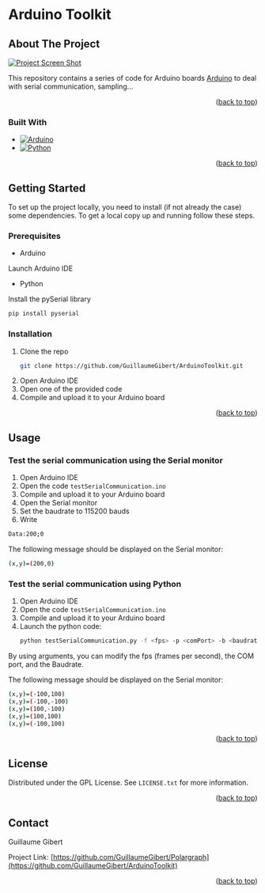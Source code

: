 # Arduino Toolkit

## About The Project

[![Project Screen Shot][project-screenshot]]()

This repository contains a series of code for Arduino boards [Arduino](https://www.arduino.cc/) to deal with serial communication, sampling...

<p align="right">(<a href="#readme-top">back to top</a>)</p>

### Built With

* [![Arduino][arduino-shield]][arduino-url]
* [![Python][python-shield]][python-url]

<p align="right">(<a href="#readme-top">back to top</a>)</p>

<!-- GETTING STARTED -->
## Getting Started

To set up the project locally, you need to install (if not already the case) some dependencies.
To get a local copy up and running follow these steps.

### Prerequisites

* Arduino

Launch Arduino IDE

* Python

Install the pySerial library
  ```sh
  pip install pyserial
  ```
  
### Installation

1. Clone the repo
   ```sh
   git clone https://github.com/GuillaumeGibert/ArduinoToolkit.git
   ```
2. Open Arduino IDE
3. Open one of the provided code
4. Compile and upload it to your Arduino board

<p align="right">(<a href="#readme-top">back to top</a>)</p>


<!-- USAGE EXAMPLES -->
## Usage

### Test the serial communication using the Serial monitor

1. Open Arduino IDE
2. Open the code `testSerialCommunication.ino`
3. Compile and upload it to your Arduino board
4. Open the Serial monitor
5. Set the baudrate to 115200 bauds
6. Write 
```sh
Data:200;0
```
The following message should be displayed on the Serial monitor:
```sh
(x,y)=(200,0)
```

### Test the serial communication using Python

1. Open Arduino IDE
2. Open the code `testSerialCommunication.ino`
3. Compile and upload it to your Arduino board
5. Launch the python code:
   ```sh
   python testSerialCommunication.py -f <fps> -p <comPort> -b <baudrate> 
   ```
By using arguments, you can modify the fps (frames per second), the COM port, and the Baudrate.

The following message should be displayed on the Serial monitor:
```sh
(x,y)=(-100,100)
(x,y)=(-100,-100)
(x,y)=(100,-100)
(x,y)=(100,100)
(x,y)=(-100,100)
```


<p align="right">(<a href="#readme-top">back to top</a>)</p>


<!-- LICENSE -->
## License

Distributed under the GPL License. See `LICENSE.txt` for more information.

<p align="right">(<a href="#readme-top">back to top</a>)</p>


<!-- CONTACT -->
## Contact

Guillaume Gibert

Project Link: [https://github.com/GuillaumeGibert/Polargraph](https://github.com/GuillaumeGibert/ArduinoToolkit)

<p align="right">(<a href="#readme-top">back to top</a>)</p>


<!-- MARKDOWN LINKS & IMAGES -->
<!-- https://www.markdownguide.org/basic-syntax/#reference-style-links -->
[arduino-shield]: https://img.shields.io/badge/Arduino_IDE-00979D?style=for-the-badge&logo=arduino&logoColor=white
[arduino-url]: https://www.arduino.cc/
[python-shield]: https://img.shields.io/badge/Python-3776AB?style=for-the-badge&logo=python&logoColor=white
[python-url]: https://www.python.org/
[opencv-shield]: https://img.shields.io/badge/OpenCV-27338e?style=for-the-badge&logo=OpenCV&logoColor=white
[opencv-url]: https://opencv.org/

[project-screenshot]: images/screenshot.png

[contributors-shield]: https://img.shields.io/github/contributors/GuillaumeGibert/Polargraph.svg?style=for-the-badge
[contributors-url]: https://github.com/GuillaumeGibert/Polargraph/graphs/contributors
[forks-shield]: https://img.shields.io/github/forks/GuillaumeGibert/Polargraph.svg?style=for-the-badge
[forks-url]: https://github.com/GuillaumeGibert/Polargraph/network/members
[stars-shield]: https://img.shields.io/github/stars/GuillaumeGibert/Polargraph.svg?style=for-the-badge
[stars-url]: https://github.com/GuillaumeGibert/Polargraph/stargazers
[issues-shield]: https://img.shields.io/github/issues/GuillaumeGibert/Polargraph.svg?style=for-the-badge
[issues-url]: https://github.com/GuillaumeGibert/Polargraph/issues
[license-shield]: https://img.shields.io/github/license/GuillaumeGibert/Polargraph.svg?style=for-the-badge
[license-url]: https://github.com/GuillaumeGibert/Polargraph/blob/master/LICENSE.txt
[linkedin-shield]: https://img.shields.io/badge/-LinkedIn-black.svg?style=for-the-badge&logo=linkedin&colorB=555
[linkedin-url]: https://linkedin.com/in/guillaume-gibert-06502ba4
